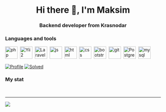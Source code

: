 <div id="header" align="center">
    <h1>Hi there 👋, I'm Maksim</h1>
    <h3>Backend developer from Krasnodar</h3>
</div>

### Languages and tools

<img src="https://cdn.jsdelivr.net/gh/devicons/devicon/icons/php/php-original.svg" title="php" width="40" height="40"/>&nbsp;
<img src="https://cdn.jsdelivr.net/gh/devicons/devicon/icons/yii/yii-original.svg" title="Yii2" width="40" height="40"/>&nbsp;
<img src="https://cdn.jsdelivr.net/gh/devicons/devicon/icons/laravel/laravel-original.svg" title="Laravel" width="40" height="40"/>&nbsp;
<img src="https://cdn.jsdelivr.net/gh/devicons/devicon/icons/javascript/javascript-original.svg" title="js" width="40" height="40"/>&nbsp;
<img src="https://cdn.jsdelivr.net/gh/devicons/devicon/icons/html5/html5-original.svg" title="html" width="40" height="40"/>&nbsp;
<img src="https://cdn.jsdelivr.net/gh/devicons/devicon/icons/css3/css3-original.svg" title="css" width="40" height="40"/>&nbsp;
<img src="https://cdn.jsdelivr.net/gh/devicons/devicon/icons/bootstrap/bootstrap-plain.svg" title="bootstrap" width="40" height="40"/>&nbsp;
<img src="https://cdn.jsdelivr.net/gh/devicons/devicon/icons/git/git-plain.svg" title="git" width="40" height="40"/>&nbsp;
<img src="https://cdn.jsdelivr.net/gh/devicons/devicon/icons/postgresql/postgresql-original.svg" title="PostgreSql" width="40" height="40"/>&nbsp;
<img src="https://cdn.jsdelivr.net/gh/devicons/devicon/icons/mysql/mysql-original.svg" title="mysql" width="40" height="40"/>&nbsp;

[![Profile](https://img.shields.io/badge/HackerRank-kane__beek-2EC866?logo=hackerrank)](https://www.hackerrank.com/profile/kane_beek)
[![Solved](https://img.shields.io/badge/Solved-120%2B-blue)](https://www.hackerrank.com/profile/kane_beek)

### My stat

<div id="stat" align="center">
    <img src="https://github-profile-summary-cards.vercel.app/api/cards/profile-details?username=Inkosator1&theme=github" alt=""/>
    <img src="https://github-profile-summary-cards.vercel.app/api/cards/stats?username=Inkosator1&theme=github" alt=""/>
    <img src="https://github-profile-summary-cards.vercel.app/api/cards/productive-time?username=Inkosator1&theme=github&utcOffset=8" alt=""/>
</div>

---
[![](https://visitcount.itsvg.in/api?id=Inkosator1&icon=0&color=12)](https://visitcount.itsvg.in)

